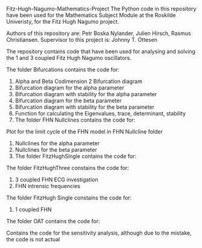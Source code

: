 Fitz-Hugh-Nagumo-Mathematics-Project
The Python code in this repository have been used for the Mathematics Subject Module at the Roskilde Univeristy, for the Fitz Hugh Nagumo project.

Authors of this repository are: Petr Boska Nylander, Julien Hirsch, Rasmus Christiansen. Supervisor to this project is: Johnny T. Ottesen

The repository contains code that have been used for analysing and solving the 1 and 3 coupled Fitz Hugh Nagumo oscillators.

The folder Bifurcations contains the code for:

1) Alpha and Beta Codimension 2 Bifurcation diagram
2) Bifurcation diagram for the alpha parameter
3) Bifurcation diagram with stability for the alpha parameter
4) Bifurcation diagram for the beta parameter
5) Bifurcation diagram with stability for the beta parameter
6) Function for calculating the Eigenvalues, trace, determinant, stability
7) The folder FHN Nullclines contains the code for:

Plot for the limit cycle of the FHN model in FHN Nullcline folder
1) Nullclines for the alpha parameter
2) Nullclines for the beta parameter
3) The folder FitzHughSingle contains the code for:

The folder FitzHughThree constains the code for:
1) 3 coupled FHN ECG investigation
2) FHN intrensic frequencies

The folder FitzHugh Single constains the code for:
1) 1 coupled FHN


The folder OAT contains the code for:

Contains the code for the sensitivity analysis, although due to the mistake, the code is not actual
